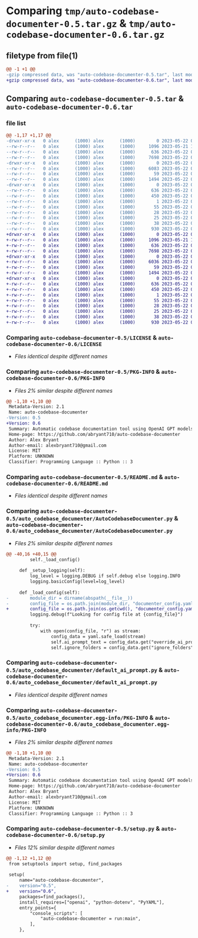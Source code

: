 # Comparing `tmp/auto-codebase-documenter-0.5.tar.gz` & `tmp/auto-codebase-documenter-0.6.tar.gz`

## filetype from file(1)

```diff
@@ -1 +1 @@
-gzip compressed data, was "auto-codebase-documenter-0.5.tar", last modified: Mon May 22 02:37:21 2023, max compression
+gzip compressed data, was "auto-codebase-documenter-0.6.tar", last modified: Mon May 22 02:48:34 2023, max compression
```

## Comparing `auto-codebase-documenter-0.5.tar` & `auto-codebase-documenter-0.6.tar`

### file list

```diff
@@ -1,17 +1,17 @@
-drwxr-xr-x   0 alex      (1000) alex      (1000)        0 2023-05-22 02:37:21.401154 auto-codebase-documenter-0.5/
--rw-r--r--   0 alex      (1000) alex      (1000)     1096 2023-05-21 13:35:47.000000 auto-codebase-documenter-0.5/LICENSE
--rw-r--r--   0 alex      (1000) alex      (1000)      636 2023-05-22 02:37:21.401154 auto-codebase-documenter-0.5/PKG-INFO
--rw-r--r--   0 alex      (1000) alex      (1000)     7698 2023-05-22 02:12:20.000000 auto-codebase-documenter-0.5/README.md
-drwxr-xr-x   0 alex      (1000) alex      (1000)        0 2023-05-22 02:37:21.401154 auto-codebase-documenter-0.5/auto_codebase_documenter/
--rw-r--r--   0 alex      (1000) alex      (1000)     6083 2023-05-22 02:33:17.000000 auto-codebase-documenter-0.5/auto_codebase_documenter/AutoCodebaseDocumenter.py
--rw-r--r--   0 alex      (1000) alex      (1000)       59 2023-05-22 01:40:24.000000 auto-codebase-documenter-0.5/auto_codebase_documenter/__init__.py
--rw-r--r--   0 alex      (1000) alex      (1000)     1494 2023-05-22 01:01:13.000000 auto-codebase-documenter-0.5/auto_codebase_documenter/default_ai_prompt.py
-drwxr-xr-x   0 alex      (1000) alex      (1000)        0 2023-05-22 02:37:21.401154 auto-codebase-documenter-0.5/auto_codebase_documenter.egg-info/
--rw-r--r--   0 alex      (1000) alex      (1000)      636 2023-05-22 02:37:21.000000 auto-codebase-documenter-0.5/auto_codebase_documenter.egg-info/PKG-INFO
--rw-r--r--   0 alex      (1000) alex      (1000)      450 2023-05-22 02:37:21.000000 auto-codebase-documenter-0.5/auto_codebase_documenter.egg-info/SOURCES.txt
--rw-r--r--   0 alex      (1000) alex      (1000)        1 2023-05-22 02:37:21.000000 auto-codebase-documenter-0.5/auto_codebase_documenter.egg-info/dependency_links.txt
--rw-r--r--   0 alex      (1000) alex      (1000)       55 2023-05-22 02:37:21.000000 auto-codebase-documenter-0.5/auto_codebase_documenter.egg-info/entry_points.txt
--rw-r--r--   0 alex      (1000) alex      (1000)       28 2023-05-22 02:37:21.000000 auto-codebase-documenter-0.5/auto_codebase_documenter.egg-info/requires.txt
--rw-r--r--   0 alex      (1000) alex      (1000)       25 2023-05-22 02:37:21.000000 auto-codebase-documenter-0.5/auto_codebase_documenter.egg-info/top_level.txt
--rw-r--r--   0 alex      (1000) alex      (1000)       38 2023-05-22 02:37:21.401154 auto-codebase-documenter-0.5/setup.cfg
--rw-r--r--   0 alex      (1000) alex      (1000)      930 2023-05-22 02:37:13.000000 auto-codebase-documenter-0.5/setup.py
+drwxr-xr-x   0 alex      (1000) alex      (1000)        0 2023-05-22 02:48:34.697793 auto-codebase-documenter-0.6/
+-rw-r--r--   0 alex      (1000) alex      (1000)     1096 2023-05-21 13:35:47.000000 auto-codebase-documenter-0.6/LICENSE
+-rw-r--r--   0 alex      (1000) alex      (1000)      636 2023-05-22 02:48:34.697793 auto-codebase-documenter-0.6/PKG-INFO
+-rw-r--r--   0 alex      (1000) alex      (1000)     7698 2023-05-22 02:12:20.000000 auto-codebase-documenter-0.6/README.md
+drwxr-xr-x   0 alex      (1000) alex      (1000)        0 2023-05-22 02:48:34.697793 auto-codebase-documenter-0.6/auto_codebase_documenter/
+-rw-r--r--   0 alex      (1000) alex      (1000)     6036 2023-05-22 02:43:54.000000 auto-codebase-documenter-0.6/auto_codebase_documenter/AutoCodebaseDocumenter.py
+-rw-r--r--   0 alex      (1000) alex      (1000)       59 2023-05-22 01:40:24.000000 auto-codebase-documenter-0.6/auto_codebase_documenter/__init__.py
+-rw-r--r--   0 alex      (1000) alex      (1000)     1494 2023-05-22 01:01:13.000000 auto-codebase-documenter-0.6/auto_codebase_documenter/default_ai_prompt.py
+drwxr-xr-x   0 alex      (1000) alex      (1000)        0 2023-05-22 02:48:34.697793 auto-codebase-documenter-0.6/auto_codebase_documenter.egg-info/
+-rw-r--r--   0 alex      (1000) alex      (1000)      636 2023-05-22 02:48:34.000000 auto-codebase-documenter-0.6/auto_codebase_documenter.egg-info/PKG-INFO
+-rw-r--r--   0 alex      (1000) alex      (1000)      450 2023-05-22 02:48:34.000000 auto-codebase-documenter-0.6/auto_codebase_documenter.egg-info/SOURCES.txt
+-rw-r--r--   0 alex      (1000) alex      (1000)        1 2023-05-22 02:48:34.000000 auto-codebase-documenter-0.6/auto_codebase_documenter.egg-info/dependency_links.txt
+-rw-r--r--   0 alex      (1000) alex      (1000)       55 2023-05-22 02:48:34.000000 auto-codebase-documenter-0.6/auto_codebase_documenter.egg-info/entry_points.txt
+-rw-r--r--   0 alex      (1000) alex      (1000)       28 2023-05-22 02:48:34.000000 auto-codebase-documenter-0.6/auto_codebase_documenter.egg-info/requires.txt
+-rw-r--r--   0 alex      (1000) alex      (1000)       25 2023-05-22 02:48:34.000000 auto-codebase-documenter-0.6/auto_codebase_documenter.egg-info/top_level.txt
+-rw-r--r--   0 alex      (1000) alex      (1000)       38 2023-05-22 02:48:34.697793 auto-codebase-documenter-0.6/setup.cfg
+-rw-r--r--   0 alex      (1000) alex      (1000)      930 2023-05-22 02:48:12.000000 auto-codebase-documenter-0.6/setup.py
```

### Comparing `auto-codebase-documenter-0.5/LICENSE` & `auto-codebase-documenter-0.6/LICENSE`

 * *Files identical despite different names*

### Comparing `auto-codebase-documenter-0.5/PKG-INFO` & `auto-codebase-documenter-0.6/PKG-INFO`

 * *Files 2% similar despite different names*

```diff
@@ -1,10 +1,10 @@
 Metadata-Version: 2.1
 Name: auto-codebase-documenter
-Version: 0.5
+Version: 0.6
 Summary: Automatic codebase documentation tool using OpenAI GPT models
 Home-page: https://github.com/abryant710/auto-codebase-documenter
 Author: Alex Bryant
 Author-email: alexbryant710@gmail.com
 License: MIT
 Platform: UNKNOWN
 Classifier: Programming Language :: Python :: 3
```

### Comparing `auto-codebase-documenter-0.5/README.md` & `auto-codebase-documenter-0.6/README.md`

 * *Files identical despite different names*

### Comparing `auto-codebase-documenter-0.5/auto_codebase_documenter/AutoCodebaseDocumenter.py` & `auto-codebase-documenter-0.6/auto_codebase_documenter/AutoCodebaseDocumenter.py`

 * *Files 2% similar despite different names*

```diff
@@ -40,16 +40,15 @@
         self._load_config()
 
     def _setup_logging(self):
         log_level = logging.DEBUG if self.debug else logging.INFO
         logging.basicConfig(level=log_level)
 
     def _load_config(self):
-        module_dir = dirname(abspath(__file__))
-        config_file = os.path.join(module_dir, "documenter_config.yaml")
+        config_file = os.path.join(os.getcwd(), "documenter_config.yaml")
         logging.debug(f"Looking for config file at {config_file}")
 
         try:
             with open(config_file, "r") as stream:
                 config_data = yaml.safe_load(stream)
                 self.ai_prompt_text = config_data.get("override_ai_prompt", default_ai_prompt)
                 self.ignore_folders = config_data.get("ignore_folders", self.ignore_folders)
```

### Comparing `auto-codebase-documenter-0.5/auto_codebase_documenter/default_ai_prompt.py` & `auto-codebase-documenter-0.6/auto_codebase_documenter/default_ai_prompt.py`

 * *Files identical despite different names*

### Comparing `auto-codebase-documenter-0.5/auto_codebase_documenter.egg-info/PKG-INFO` & `auto-codebase-documenter-0.6/auto_codebase_documenter.egg-info/PKG-INFO`

 * *Files 2% similar despite different names*

```diff
@@ -1,10 +1,10 @@
 Metadata-Version: 2.1
 Name: auto-codebase-documenter
-Version: 0.5
+Version: 0.6
 Summary: Automatic codebase documentation tool using OpenAI GPT models
 Home-page: https://github.com/abryant710/auto-codebase-documenter
 Author: Alex Bryant
 Author-email: alexbryant710@gmail.com
 License: MIT
 Platform: UNKNOWN
 Classifier: Programming Language :: Python :: 3
```

### Comparing `auto-codebase-documenter-0.5/setup.py` & `auto-codebase-documenter-0.6/setup.py`

 * *Files 12% similar despite different names*

```diff
@@ -1,12 +1,12 @@
 from setuptools import setup, find_packages
 
 setup(
     name="auto-codebase-documenter",
-    version="0.5",
+    version="0.6",
     packages=find_packages(),
     install_requires=["openai", "python-dotenv", "PyYAML"],
     entry_points={
         "console_scripts": [
             "auto-codebase-documenter = run:main",
         ],
     },
```

